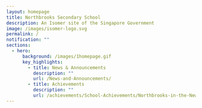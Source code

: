 ```yaml
---
layout: homepage
title: Northbrooks Secondary School
description: An Isomer site of the Singapore Government
image: /images/isomer-logo.svg
permalink: /
notification: ""
sections:
  - hero:
      background: /images/1homepage.gif
      key_highlights:
        - title: News & Announcements
          description: ""
          url: /News-and-Announcements/
        - title: Achievements
          description: ""
          url: /achievements/School-Achievements/Northbrooks-in-the-News-2020-2021/
---
```

